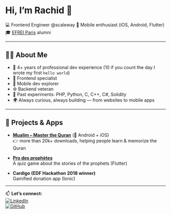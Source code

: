 # Hi, I’m Rachid 👋

💻 Frontend Engineer @scaleway 
📱 Mobile enthusiast (iOS, Android, Flutter)  
🎓 [EFREI Paris](https://www.efrei.fr/) alumni  

---

## 🧑‍💻 About Me
- 🚀 4+ years of professional dev experience (10 if you count the day I wrote my first `hello world`)  
- 🎨 Frontend specialist
- 📱 Mobile dev explorer
- ⚙️ Backend veteran
- 🧪 Past experiments: PHP, Python, C, C++, C#, Solidity  
- 🌍 Always curious, always building — from websites to mobile apps 

---

## 📱 Projects & Apps
- **[Mualim – Master the Quran](http://mualim-app.com/)** (📱 Android + iOS)  
  👉 more than 20k+ downloads, helping people learn & memorize the Quran  

- **[Pro des prophètes](https://play.google.com/store/apps/details?id=fr.prodesprophetes.quizz_prophete)**  
  A quiz game about the stories of the prophets (Flutter)  

- **Cardigo (EDF Hackathon 2018 winner)**  
  Gamified donation app (Ionic)  

---

📫 **Let’s connect:**  
[![LinkedIn](https://img.shields.io/badge/-LinkedIn-0A66C2?logo=linkedin&logoColor=fff)](https://www.linkedin.com/in/rachid-ben-said/)  
[![GitHub](https://img.shields.io/badge/-GitHub-181717?logo=github&logoColor=fff)](https://github.com/rachidBensaid)  

